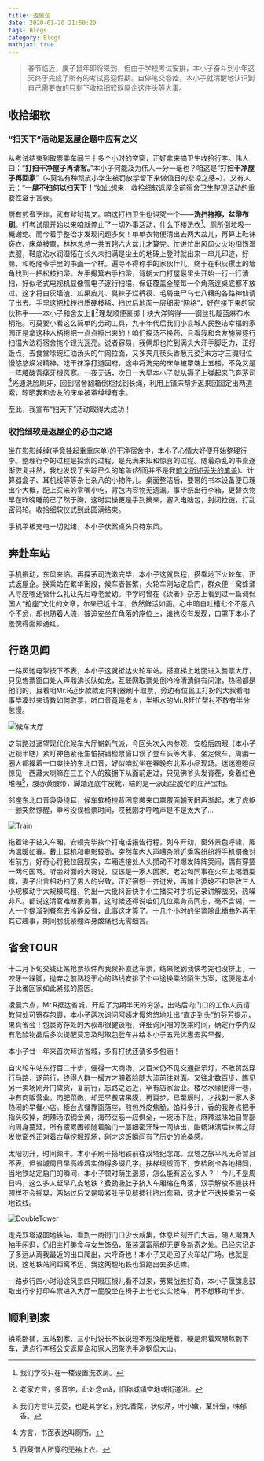 ```yaml
---
title: 返屋企
date: 2020-01-20 21:50:20
tags: Blogs
category: Blogs
mathjax: true
---
```

> 春节临近，庚子鼠年即将来到，但由于学校考试安排，本小子奋斗到小年这天终于完成了所有的考试喜迎假期。自停笔交卷始，本小子就清醒地认识到自己需要做的只剩下收拾细软返屋企这件头等大事。

## 收拾细软

### “扫天下”活动是返屋企题中应有之义

从考试结束到取票乘车间三十多个小时的空窗，正好拿来搞卫生收拾行李。伟人曰：“**打扫干净屋子再请客。**”本小子何能及为伟人一分一毫也？咱这是“**打扫干净屋子再回家**”（~莫名有种顽皮小学生被罚放学留下来做值日的悲凉之感~）。又有人云：“**一屋不扫何以扫天下！**”如此想来，收拾细软返屋企前宿舍卫生整理活动的重要性溢于言表。
<br>

厨有煎煮烹炸，武有斧钺钩叉。咱这打扫卫生也讲究一个——**洗扫拖擦，盆帚布刷**。打考试周开始以来咱就停止了一切外事活动，什么下楼洗衣[^1]、厕所倒垃圾一概谢绝。而今着手整治才发现问题多矣！单单衣物便清出去两大盆儿，再算上鞋袜亵衣、床单被罩，林林总总一共五趟六大盆儿才算完。忙进忙出风风火火地捯饬湿衣服，鞋底沾水润湿拓在长久未扫满是尘土的地砖上登时就出来一串儿印迹，好嘛，和乾隆爷手里的书画一个样。遍寻不得称手的家伙什儿，终于在积灰摞土的墙角找到一把松枝扫帚。左手撮箕右手扫帚，背朝大门打屋最里头开始一行一行清扫，好似老式电视机显像管电子逐行扫描，保证覆盖全屋每一个角落连桌底都不放过，这才将白灰墙渣、瓜果皮儿、臭袜子烂裤衩、毛屑虫尸乌七八糟的各路神仙请了出去。手里这把松枝扫质硬枝稀，扫过后地面一层细密“网格”，好在接下来的家伙称手——本小子和舍友上𨳿[^2]理发顺便豪掷十块大洋购得——钢丝扎靛蓝麻布木柄拖。可莫要小看这么简单的劳动工具，九十年代后我们小县城人民整洁幸福的家园正是拿这种木柄拖把一点点擦出来的！咱们换汤不换药，且看我和舍友施展逐行扫描大法将宿舍拖个锃光瓦亮。说者容易，我俩却也忙到满头大汗手脚乏力，正好饭点，去食堂嗦碗红油汤头的牛肉拉面，又多夹几筷头香葱芫荽[^3]末方才三魂归位慢悠悠焕发精神。吃干抹净打道回府，途中将洗完的床单被罩端上五楼，不免又是一阵腰酸背痛牙根恶寒。一夜无话，次日一大早本小子就从褥子上弹起来飞奔茅司[^4]光速洗脸刷牙，回到宿舍翻箱倒柜找到长绳，利用上铺床帮折返来回固定出两道索，晾晒我和舍友的床单被罩绰绰有余。
<br>

至此，我宣布“扫天下”活动取得大成功！

### 收拾细软是返屋企的必由之路

坐在影影绰绰(毕竟挂起重重床单)的干净宿舍中，本小子心情大好便开始整理行李。整理行李的过程是探索的过程，是充满未知和惊喜的过程。随着杂乱的书桌逐渐恢复井然，我也发现了失踪已久的笔盖(然而并不是我[前文所述丢失的笔盖](https://callmemengmeng.github.io/2019/06/01/%E7%AC%94%E5%B8%BD%E4%B8%A2%E4%BA%86/))、计算器盒子、耳机线等等杂七杂八的小物件儿。桌面整洁后，要带的书本设备便已理出个大概，配上买来的零嘴小吃，背包内容物无遗漏。事毕祭出行李箱，更替衣物早在昨晚睡前已了然于胸，这时实操更是手到擒来，塞入电脑包，封闭拉链，打乱密码轮。收拾细软仪式到此圆满结束。
<br>

手机平板充电一切就绪，本小子伏案桌头只待东风。

## 奔赴车站

手机振动，东风来临。再探茅司洗漱完毕，本小子这就启程，搭乘地下火轮车，正式返屋企。换乘站在繁华街段，候车者甚繁，火轮车刚站定启门，群众便一窝蜂涌入寻座哪还管什么礼让先后尊老爱幼。中学时曾在《读者》杂志上看到过一篇调侃国人“抢座”文化的文章，尔来已近十年，依然鲜活如画。心中暗自吐槽七个不服八个不忿，却也随着人流，被迫安坐在角落的座位上，谁也没有发现，口罩下本小子羞愧得面颊通红。

## 行路见闻

一路风驰电掣按下不表，本小子这就抵达火轮车站。搭直梯上地面进入售票大厅，只见售票窗口处人声鼎沸长队如龙，互联网取票处倒冷冷清清鲜有问津，热闹都是他们的，且看咱Mr.R迈步款款走向机器刷卡取票，旁边有位民工打扮的大叔看咱事毕凑过来请教如何取票，听口音竟是老乡，半瓶水的Mr.R赶忙帮衬不敢有半分怠慢。
<br>

![候车大厅](返屋企/Hall.jpg "候车大厅")

之前路过遥望现代化候车大厅崭新气派，今回头次入内参观，安检后四眼（本小子近视半瞎）紧盯神色紧张生怕搞错检票窗口误了登车头等大事。坐定候车，周围一圈人都操着一口爽快的东北口音，好似咱就坐在春晚东北系小品现场。迷迷瞪瞪间惊见一西藏大喇嘛在三五个人的簇拥下从面前走过，只见佛爷头发青茬，身着红色堆嘎[^5]，腰赤黄腰带，脚踏连底牛皮靴，端的是一派超尘脱俗的庄严宝相。
<br>

邻座东北口音袅袅绕耳，候车软椅挠背困意袭来口罩覆面朝天鼾声渐起，末了虎躯一颤突然惊醒，幸亏没误检票时间，哎我刚才呼噜声是不是太大了...
<br>

![Train](返屋企/train.jpg "车厢")

拖着箱子钻入车厢，安顿完毕挨个打电话报告行程，列车开动，窗外景色呼啸，厢内温暖如春。戴上耳机和电影较劲，突然车内人声嘈杂附近乘客纷纷将手机摄像对准前方，好奇心将我拉回现实，车厢连接处人头攒动不时爆发阵阵哭闹，偶有穿插一两句国骂。听坐对面的大哥说，应该是一家人回家，老公和同事在火车上喝酒耍疯，妻子出言相劝扫了男人的兴致，正好宿怨一齐迸发，再加上婆媳不和导致三人小规模动手大规模骂粗，钓出一大批抖音快手小主播实时手机记录讲解战况，热噪非凡。都说这清官难断家务事，这时候还得说咱们几位乘务员同志，毫不含糊，一人一个提溜到餐车去冷静反省，此事这才算了。十几个小时的坐票除此插曲外再无其它趣事，期间膀胱紧绷浑身酸痛也无需细言。

## 省会TOUR

十二月下旬交钱让某抢票软件帮我候补直达车票，结果候到我快考完也没排上，一咬牙一跺脚，抛弃之前熟稔于心的路线安排了个中途换乘的陌生方案，这便是本小子此番回家如此紧张的原因。
<br>

凌晨六点，Mr.R抵达省城，开启了为期半天的穷游。出站后向门口的工作人员请教何处可寄存包裹，本小子两次询问阿姨才慢悠悠地吐出“直走到头”的芬芳提示，果真省会！包裹寄存处的大叔却很健谈哦，详细询问咱的换乘时间，确定行李内没有危险物品后多次提醒莫忘及时取包登车并给本小子五元优惠去买早餐。
<br>

本小子廿一年来首次拜访省城，多有打扰还请多多包涵！
<br>

自火轮车站东行百二十步，便得一大商场，又百米仍不见交通指示灯，不敢贸然穿行马路，遂前行，终得人群一撮方才腆着脸随大流前往对面。又往北数百步，瞧见另一卖场刚开门敛货，复前行，忘路之远近，罕有店家营业。楼尽水缘便得一巷，中有商贩营业，肉肥菜嫩，却无早餐店果腹，再百步，已至辰时，才找到一家人多热闹的早餐小店。柜台点餐靠窗落座，煎包外皮焦脆，馅料多汁，香的我差点把手指头咬掉，胡辣汤浓稠金黄，海带豆筋一应俱全，一碗汤下肚，麻辣滋味始自胃部向周身蔓延，所有疲累困顿随着脑门一层细密汗珠一同排出，酣畅淋漓后抹嘴之际发觉窗外正对着古墓挖掘现场，刚才这饭瞬间有了历史的沧桑感。
<br>

太阳初升，时间颇丰。本小子刷卡搭地铁前往双塔纪念馆。双塔之旅平凡无奇暂且不表，但省城周日早高峰着实值得多缀几字。扶梯缓缓而下，安检刷卡各地相同，当地铁站定启门的瞬间，本小子顿时萌生退意，怎么能有这么多人？！今儿不是周日吗，这么多人赶早八点地铁？费劲吸肚子挤入车厢缩在角落，双手解放不握扶杆照样不会摇晃，两站过后又是吸紧肚子见缝插针挤出车厢，这才忙不迭换乘另一条地铁线。
<br>

![DoubleTower](返屋企/DoubleTower.jpg "双塔纪念馆")

走完双塔返回地铁站，看到一商街门口少长咸集，休息片刻开门大吉，随人潮涌入袖手闲逛，仍旧主打美食与女生饰品，虽装潢富丽却无更多新奇之处。已经忘记走了多远从离我最近的出口爬出，大呼奇也！本小子又走回了火车站广场。也就是说，这地铁站间距离不远，我这两趟地铁也没跑出去多远嘛。
<br>

一路步行四小时沿途风景四只眼压根儿看不过来，劳累战胜好奇，本小子偃旗息鼓取出行李打印车票进入大厅一屁股坐在椅子上老老实实候车，再不想移动半步。

## 顺利到家

换乘卧铺，五站到家，三小时说长不长说短不短没能睡着，硬是炯着双眼熬到下车，清点行李搭公交返屋企和家人团聚洗手涮锅侃大山。

[^1]: 我们学校只在一楼设置洗衣房。
[^2]: 老家方言，多音字，此处念mǎ，旧称城镇空地或街道沿。
[^3]: 我们方言叫芫荽，也是其学名，别名香菜，状似芹，叶小嫩，茎纤细，味郁香。
[^4]: 方言，书面表达叫厕所。
[^5]: 西藏僧人所穿的无袖上衣。
